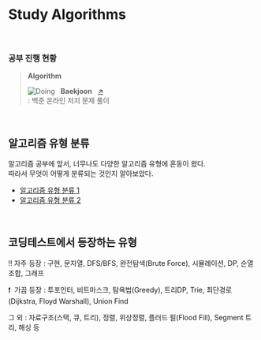 # Study Algorithms

<br>

### 공부 진행 현황

> **Algorithm**
>
> ![Doing] &nbsp; **Baekjoon** &nbsp; [↗][백준]  
> : 백준 온라인 저지 문제 풀이

<br>

## 알고리즘 유형 분류

알고리즘 공부에 앞서, 너무나도 다양한 알고리즘 유형에 혼동이 왔다.  
따라서 무엇이 어떻게 분류되는 것인지 알아보았다.

- [알고리즘 유형 분류 1](https://github.com/moonhyeonjun/algorithm/blob/master/TypeClassification1.md)
- [알고리즘 유형 분류 2](https://github.com/moonhyeonjun/algorithm/blob/master/TypeClassification2.md)

<br>

## 코딩테스트에서 등장하는 유형

‼ 자주 등장 : 구현, 문자열, DFS/BFS, 완전탐색(Brute Force), 시뮬레이션, DP, 순열조합, 그래프

❗ &nbsp;가끔 등장 : 투포인터, 비트마스크, 탐욕법(Greedy), 트리DP, Trie, 최단경로(Dijkstra, Floyd Warshall), Union Find

그 외 : 자료구조(스택, 큐, 트리), 정렬, 위상정렬, 플러드 필(Flood Fill), Segment 트리, 해싱 등

<br>

[백준]: ./Baekjoon
[Pausing]: https://img.shields.io/badge/-Pausing-red
[ToDo]: https://img.shields.io/badge/-ToDo-yellow
[Doing]: https://img.shields.io/badge/-Doing-green
[Done]: https://img.shields.io/badge/-Done-blue
